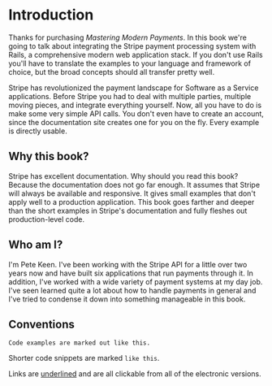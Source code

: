 # Introduction

Thanks for purchasing *Mastering Modern Payments*. In this book we're going to talk about integrating the Stripe payment processing system with Rails, a comprehensive modern web application stack. If you don't use Rails you'll have to translate the examples to your language and framework of choice, but the broad concepts should all transfer pretty well.

Stripe has revolutionized the payment landscape for Software as a Service applications. Before Stripe you had to deal with multiple parties, multiple moving pieces, and integrate everything yourself. Now, all you have to do is make some very simple API calls. You don't even have to create an account, since the documentation site creates one for you on the fly. Every example is directly usable.

## Why this book?

Stripe has excellent documentation. Why should you read this book? Because the documentation does not go far enough. It assumes that Stripe will always be available and responsive. It gives small examples that don't apply well to a production application. This book goes farther and deeper than the short examples in Stripe's documentation and fully fleshes out production-level code.

## Who am I?

I'm Pete Keen. I've been working with the Stripe API for a little over two years now and have built six applications that run payments through it. In addition, I've worked with a wide variety of payment systems at my day job. I've seen learned quite a lot about how to handle payments in general and I've tried to condense it down into something manageable in this book.

## Conventions

```text
Code examples are marked out like this.
```

Shorter code snippets are marked `like this`.

Links are [underlined](http://www.petekeen.net) and are all clickable from all of the electronic versions.

